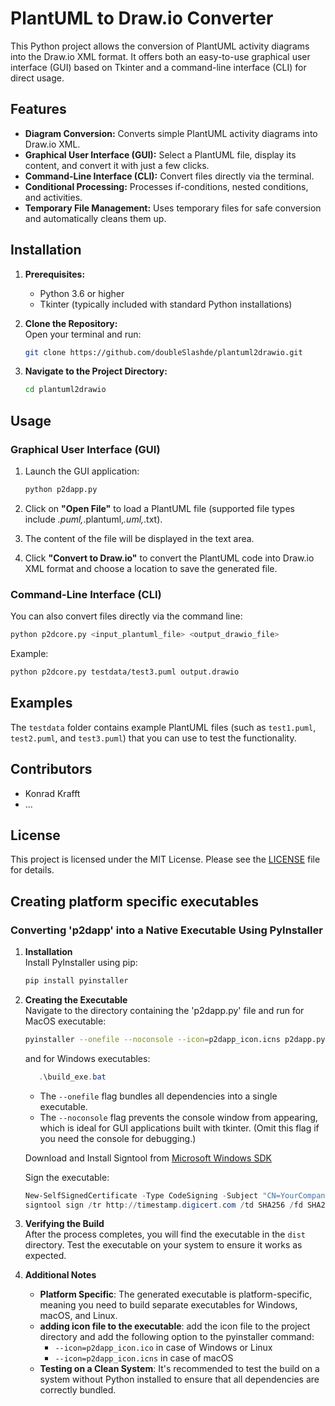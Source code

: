 # PlantUML to Draw.io Converter

This Python project allows the conversion of PlantUML activity diagrams into the Draw.io XML format. It offers both an easy-to-use graphical user interface (GUI) based on Tkinter and a command-line interface (CLI) for direct usage.

## Features

- **Diagram Conversion:** Converts simple PlantUML activity diagrams into Draw.io XML.
- **Graphical User Interface (GUI):** Select a PlantUML file, display its content, and convert it with just a few clicks.
- **Command-Line Interface (CLI):** Convert files directly via the terminal.
- **Conditional Processing:** Processes if-conditions, nested conditions, and activities.
- **Temporary File Management:** Uses temporary files for safe conversion and automatically cleans them up.

## Installation

1. **Prerequisites:**  
   - Python 3.6 or higher  
   - Tkinter (typically included with standard Python installations)

2. **Clone the Repository:**  
   Open your terminal and run:

   ```bash
   git clone https://github.com/doubleSlashde/plantuml2drawio.git
   ```

3. **Navigate to the Project Directory:**

   ```bash
   cd plantuml2drawio
   ```

## Usage

### Graphical User Interface (GUI)

1. Launch the GUI application:

   ```bash
   python p2dapp.py
   ```

2. Click on **"Open File"** to load a PlantUML file (supported file types include *.puml,*.plantuml,*.uml,*.txt).
3. The content of the file will be displayed in the text area.
4. Click **"Convert to Draw.io"** to convert the PlantUML code into Draw.io XML format and choose a location to save the generated file.

### Command-Line Interface (CLI)

You can also convert files directly via the command line:

```bash
python p2dcore.py <input_plantuml_file> <output_drawio_file>
```

Example:

```bash
python p2dcore.py testdata/test3.puml output.drawio
```

## Examples

The `testdata` folder contains example PlantUML files (such as `test1.puml`, `test2.puml`, and `test3.puml`) that you can use to test the functionality.

## Contributors

- Konrad Krafft
- ...

## License

This project is licensed under the MIT License. Please see the [LICENSE](LICENSE) file for details.

## Creating platform specific executables

### Converting 'p2dapp' into a Native Executable Using PyInstaller

1. **Installation**  
   Install PyInstaller using pip:

   ```bash
   pip install pyinstaller
   ```

2. **Creating the Executable**  
   Navigate to the directory containing the 'p2dapp.py' file and run for MacOS executable:

   ```bash
   pyinstaller --onefile --noconsole --icon=p2dapp_icon.icns p2dapp.py
   ```

   and for Windows executables:

   ```powershell
      .\build_exe.bat
   ```

   - The `--onefile` flag bundles all dependencies into a single executable.
   - The `--noconsole` flag prevents the console window from appearing, which is ideal for GUI applications built with tkinter. (Omit this flag if you need the console for debugging.)

   Download and Install Signtool from [Microsoft Windows SDK](https://developer.microsoft.com/de-de/windows/downloads/windows-sdk/)

   Sign the executable:

   ```powershell
   New-SelfSignedCertificate -Type CodeSigning -Subject "CN=YourCompany" -KeyUsage DigitalSignature -CertStoreLocation "Cert:\CurrentUser\My"
   signtool sign /tr http://timestamp.digicert.com /td SHA256 /fd SHA256 /a "dist\p2dapp_win.exe"
   ```

3. **Verifying the Build**  
   After the process completes, you will find the executable in the `dist` directory. Test the executable on your system to ensure it works as expected.

4. **Additional Notes**  
   - **Platform Specific**: The generated executable is platform-specific, meaning you need to build separate executables for Windows, macOS, and Linux.
   - **adding icon file to the executable**: add the icon file to the project directory and add the following option to the pyinstaller command:
     - `--icon=p2dapp_icon.ico` in case of Windows or Linux
     - `--icon=p2dapp_icon.icns` in case of macOS
   - **Testing on a Clean System**: It's recommended to test the build on a system without Python installed to ensure that all dependencies are correctly bundled.
